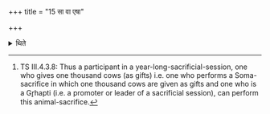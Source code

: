 +++
title = "15 सा वा एषा"

+++

<details><summary>थिते</summary>

15. It is said (in a sacred text), “This (she-goat) is seized only for the three...."[^1]  

[^1]: TS III.4.3.8: Thus a participant in a year-long-sacrificial-session, one who gives one thousand cows (as gifts) i.e. one who performs a Soma-sacrifice in which one thousand cows are given as gifts and one who is a Gr̥hapti (i.e. a promoter or leader of a sacrificial session), can perform this animal-sacrifice.  

</details>
